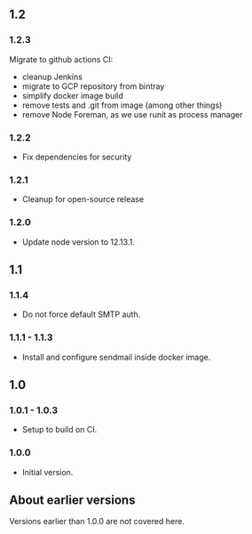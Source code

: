## 1.2

### 1.2.3

Migrate to github actions CI:

- cleanup Jenkins
- migrate to GCP repository from bintray
- simplify docker image build
- remove tests and .git from image (among other things)
- remove Node Foreman, as we use runit as process manager

### 1.2.2

- Fix dependencies for security

### 1.2.1

- Cleanup for open-source release

### 1.2.0

- Update node version to 12.13.1.

## 1.1

### 1.1.4

- Do not force default SMTP auth.

### 1.1.1 - 1.1.3

- Install and configure sendmail inside docker image.

## 1.0

### 1.0.1 - 1.0.3

- Setup to build on CI.

### 1.0.0

- Initial version.

## About earlier versions

Versions earlier than 1.0.0 are not covered here.
